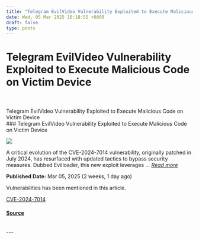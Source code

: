 ```yaml
---
title: "Telegram EvilVideo Vulnerability Exploited to Execute Malicious Code on Victim Device"
date: Wed, 05 Mar 2025 10:18:55 +0000
draft: false
type: posts
---
```

# Telegram EvilVideo Vulnerability Exploited to Execute Malicious Code on Victim Device

<br/>

<br/>
 Telegram EvilVideo Vulnerability Exploited to Execute Malicious Code on Victim Device 
<br/>
### Telegram EvilVideo Vulnerability Exploited to Execute Malicious Code on Victim Device

![](https://upload.cvefeed.io/news/33546/thumbnail.jpg)

A critical evolution of the CVE-2024-7014 vulnerability, originally patched in July 2024, has resurfaced with updated tactics to bypass security measures. Dubbed Evilloader, this new exploit leverages ... [_Read more_](https://cybersecuritynews.com/telegram-evilvideo-vulnerability-exploited/)

**Published Date:** Mar 05, 2025 (2 weeks, 1 day ago)

Vulnerabilities has been mentioned in this article.

[CVE-2024-7014](https://cvefeed.io/vuln/detail/CVE-2024-7014)

#### [Source](https://cybersecuritynews.com/telegram-evilvideo-vulnerability-exploited/)

<br/>
---
